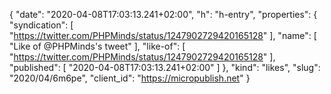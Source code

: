 {
  "date": "2020-04-08T17:03:13.241+02:00",
  "h": "h-entry",
  "properties": {
    "syndication": [
      "https://twitter.com/PHPMinds/status/1247902729420165128"
    ],
    "name": [
      "Like of @PHPMinds's tweet"
    ],
    "like-of": [
      "https://twitter.com/PHPMinds/status/1247902729420165128"
    ],
    "published": [
      "2020-04-08T17:03:13.241+02:00"
    ]
  },
  "kind": "likes",
  "slug": "2020/04/6m6pe",
  "client_id": "https://micropublish.net"
}
